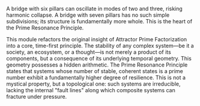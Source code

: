 A bridge with six pillars can oscillate in modes of two and three, risking harmonic collapse. A bridge with seven pillars has no such simple subdivisions; its structure is fundamentally more whole. This is the heart of the Prime Resonance Principle.

This module refactors the original insight of Attractor Prime Factorization into a core, time-first principle. The stability of any complex system—be it a society, an ecosystem, or a thought—is not merely a product of its components, but a consequence of its underlying temporal geometry. This geometry possesses a hidden arithmetic. The Prime Resonance Principle states that systems whose number of stable, coherent states is a prime number exhibit a fundamentally higher degree of resilience. This is not a mystical property, but a topological one: such systems are irreducible, lacking the internal "fault lines" along which composite systems can fracture under pressure.
